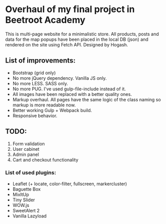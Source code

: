 <h1>Overhaul of my final project in Beetroot Academy</h1>
<p>This is multi-page website for a minimalistic store. All products, posts and data for the map popups have been placed in the local DB (json) and rendered on the site using Fetch API. Designed by Hogash.</p>

<h2>List of improvements:</h2>
<ul>
    <li>Bootstrap (grid only)</li>
    <li>No more jQuery dependency. Vanilla JS only.</li>
    <li>No more LESS. SASS only.</li>
    <li>No more PUG. I've used gulp-file-include instead of it.</li>
    <li>All images have been replaced with a better quality ones.</li>
    <li>Markup overhaul. All pages have the same logic of the class naming so markup is more readable now.</li>
    <li>Better working Gulp + Webpack build.</li>
    <li>Responsive behavior.</li>
</ul>

<h2>TODO:</h2>
<ol>
    <li>Form validation</li>
    <li>User cabinet</li>
    <li>Admin panel</li>
    <li>Cart and checkout functionality</li>
</ol>

<h3>List of used plugins:</h3>
<ul>
    <li>Leaflet (+ locate, color-filter, fullscreen, markercluster)</li>
    <li>Baguette Box</li>
    <li>MixItUp</li>
    <li>Tiny Slider</li>
    <li>WOW.js</li>
    <li>SweetAlert 2</li>
    <li>Vanilla Lazyload</li>
</ul>
